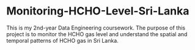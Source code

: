 # Monitoring-HCHO-Level-Sri-Lanka
This is my 2nd-year Data Engineering coursework. The purpose of this project is to monitor the HCHO gas level and understand the spatial and temporal patterns of HCHO gas in Sri Lanka. 

